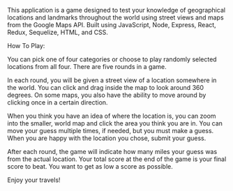 This application is a game designed to test your knowledge of geographical locations and landmarks throughout the world using street views and maps from the Google Maps API. Built using JavaScript, Node, Express, React, Redux, Sequelize, HTML, and CSS.


How To Play: 

You can pick one of four categories or choose to play randomly selected locations from all four. There are five rounds in a game.

In each round, you will be given a street view of a location somewhere in the world. You can click and drag inside the map to look around 360 degrees. On some maps, you also have the ability to move around by clicking once in a certain direction.

When you think you have an idea of where the location is, you can zoom into the smaller, world map and click the area you think you are in. You can move your guess multiple times, if needed, but you must make a guess. When you are happy with the location you chose, submit your guess.

After each round, the game will indicate how many miles your guess was from the actual location. Your total score at the end of the game is your final score to beat. You want to get as low a score as possible.

Enjoy your travels!
